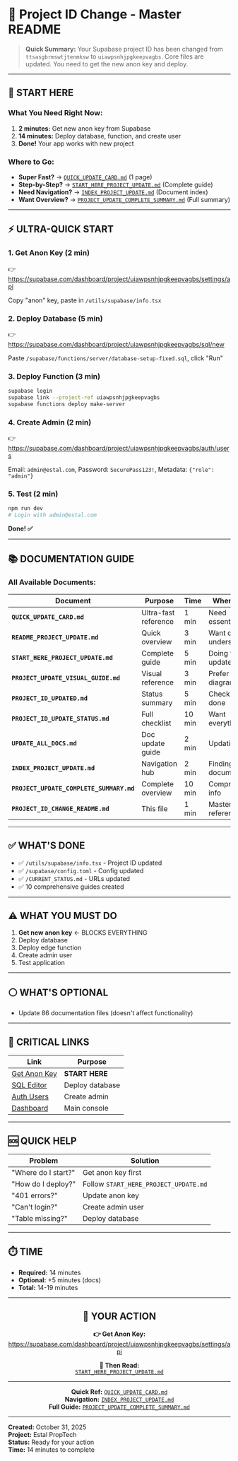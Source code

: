 # 🔄 Project ID Change - Master README

> **Quick Summary:** Your Supabase project ID has been changed from `ttsasgbrmswtjtenmksw` to `uiawpsnhjpgkeepvagbs`. Core files are updated. You need to get the new anon key and deploy.

---

## 🎯 START HERE

### What You Need Right Now:
1. **2 minutes:** Get new anon key from Supabase
2. **14 minutes:** Deploy database, function, and create user
3. **Done!** Your app works with new project

### Where to Go:
- **Super Fast?** → [`QUICK_UPDATE_CARD.md`](/QUICK_UPDATE_CARD.md) (1 page)
- **Step-by-Step?** → [`START_HERE_PROJECT_UPDATE.md`](/START_HERE_PROJECT_UPDATE.md) (Complete guide)
- **Need Navigation?** → [`INDEX_PROJECT_UPDATE.md`](/INDEX_PROJECT_UPDATE.md) (Document index)
- **Want Overview?** → [`PROJECT_UPDATE_COMPLETE_SUMMARY.md`](/PROJECT_UPDATE_COMPLETE_SUMMARY.md) (Full summary)

---

## ⚡ ULTRA-QUICK START

### 1. Get Anon Key (2 min)
👉 https://supabase.com/dashboard/project/uiawpsnhjpgkeepvagbs/settings/api

Copy "anon" key, paste in `/utils/supabase/info.tsx`

### 2. Deploy Database (5 min)
👉 https://supabase.com/dashboard/project/uiawpsnhjpgkeepvagbs/sql/new

Paste `/supabase/functions/server/database-setup-fixed.sql`, click "Run"

### 3. Deploy Function (3 min)
```bash
supabase login
supabase link --project-ref uiawpsnhjpgkeepvagbs
supabase functions deploy make-server
```

### 4. Create Admin (2 min)
👉 https://supabase.com/dashboard/project/uiawpsnhjpgkeepvagbs/auth/users

Email: `admin@estal.com`, Password: `SecurePass123!`, Metadata: `{"role": "admin"}`

### 5. Test (2 min)
```bash
npm run dev
# Login with admin@estal.com
```

**Done! ✅**

---

## 📚 DOCUMENTATION GUIDE

### All Available Documents:

| Document | Purpose | Time | When to Use |
|----------|---------|------|-------------|
| **`QUICK_UPDATE_CARD.md`** | Ultra-fast reference | 1 min | Need essentials now |
| **`README_PROJECT_UPDATE.md`** | Quick overview | 3 min | Want quick understanding |
| **`START_HERE_PROJECT_UPDATE.md`** | Complete guide | 5 min | Doing the update |
| **`PROJECT_UPDATE_VISUAL_GUIDE.md`** | Visual reference | 3 min | Prefer diagrams |
| **`PROJECT_ID_UPDATED.md`** | Status summary | 5 min | Check what's done |
| **`PROJECT_ID_UPDATE_STATUS.md`** | Full checklist | 10 min | Want everything |
| **`UPDATE_ALL_DOCS.md`** | Doc update guide | 2 min | Updating docs |
| **`INDEX_PROJECT_UPDATE.md`** | Navigation hub | 2 min | Finding documents |
| **`PROJECT_UPDATE_COMPLETE_SUMMARY.md`** | Complete overview | 10 min | Comprehensive info |
| **`PROJECT_ID_CHANGE_README.md`** | This file | 1 min | Master reference |

---

## ✅ WHAT'S DONE

- ✅ `/utils/supabase/info.tsx` - Project ID updated
- ✅ `/supabase/config.toml` - Config updated
- ✅ `/CURRENT_STATUS.md` - URLs updated
- ✅ 10 comprehensive guides created

---

## ⚠️ WHAT YOU MUST DO

1. **Get new anon key** ← BLOCKS EVERYTHING
2. Deploy database
3. Deploy edge function
4. Create admin user
5. Test application

---

## ⚪ WHAT'S OPTIONAL

- Update 86 documentation files (doesn't affect functionality)

---

## 🔗 CRITICAL LINKS

| Link | Purpose |
|------|---------|
| [Get Anon Key](https://supabase.com/dashboard/project/uiawpsnhjpgkeepvagbs/settings/api) | **START HERE** |
| [SQL Editor](https://supabase.com/dashboard/project/uiawpsnhjpgkeepvagbs/sql/new) | Deploy database |
| [Auth Users](https://supabase.com/dashboard/project/uiawpsnhjpgkeepvagbs/auth/users) | Create admin |
| [Dashboard](https://supabase.com/dashboard/project/uiawpsnhjpgkeepvagbs) | Main console |

---

## 🆘 QUICK HELP

| Problem | Solution |
|---------|----------|
| "Where do I start?" | Get anon key first |
| "How do I deploy?" | Follow `START_HERE_PROJECT_UPDATE.md` |
| "401 errors?" | Update anon key |
| "Can't login?" | Create admin user |
| "Table missing?" | Deploy database |

---

## ⏱️ TIME

- **Required:** 14 minutes
- **Optional:** +5 minutes (docs)
- **Total:** 14-19 minutes

---

<div align="center">

## 🎯 YOUR ACTION

**👉 Get Anon Key:**  
https://supabase.com/dashboard/project/uiawpsnhjpgkeepvagbs/settings/api

**📖 Then Read:**  
[`START_HERE_PROJECT_UPDATE.md`](/START_HERE_PROJECT_UPDATE.md)

---

**Quick Ref:** [`QUICK_UPDATE_CARD.md`](/QUICK_UPDATE_CARD.md)  
**Navigation:** [`INDEX_PROJECT_UPDATE.md`](/INDEX_PROJECT_UPDATE.md)  
**Full Guide:** [`PROJECT_UPDATE_COMPLETE_SUMMARY.md`](/PROJECT_UPDATE_COMPLETE_SUMMARY.md)

</div>

---

**Created:** October 31, 2025  
**Project:** Estal PropTech  
**Status:** Ready for your action  
**Time:** 14 minutes to complete

